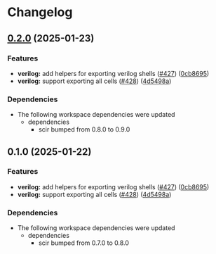 # Changelog

## [0.2.0](https://github.com/ucb-substrate/substrate2/compare/verilog-v0.1.0...verilog-v0.2.0) (2025-01-23)


### Features

* **verilog:** add helpers for exporting verilog shells ([#427](https://github.com/ucb-substrate/substrate2/issues/427)) ([0cb8695](https://github.com/ucb-substrate/substrate2/commit/0cb8695be31fac131b5df106508cd0546eb96b45))
* **verilog:** support exporting all cells ([#428](https://github.com/ucb-substrate/substrate2/issues/428)) ([4d5498a](https://github.com/ucb-substrate/substrate2/commit/4d5498a3467cd54af9a0abe7afc53e0c356e781f))


### Dependencies

* The following workspace dependencies were updated
  * dependencies
    * scir bumped from 0.8.0 to 0.9.0

## 0.1.0 (2025-01-22)


### Features

* **verilog:** add helpers for exporting verilog shells ([#427](https://github.com/ucb-substrate/substrate2/issues/427)) ([0cb8695](https://github.com/ucb-substrate/substrate2/commit/0cb8695be31fac131b5df106508cd0546eb96b45))
* **verilog:** support exporting all cells ([#428](https://github.com/ucb-substrate/substrate2/issues/428)) ([4d5498a](https://github.com/ucb-substrate/substrate2/commit/4d5498a3467cd54af9a0abe7afc53e0c356e781f))


### Dependencies

* The following workspace dependencies were updated
  * dependencies
    * scir bumped from 0.7.0 to 0.8.0
